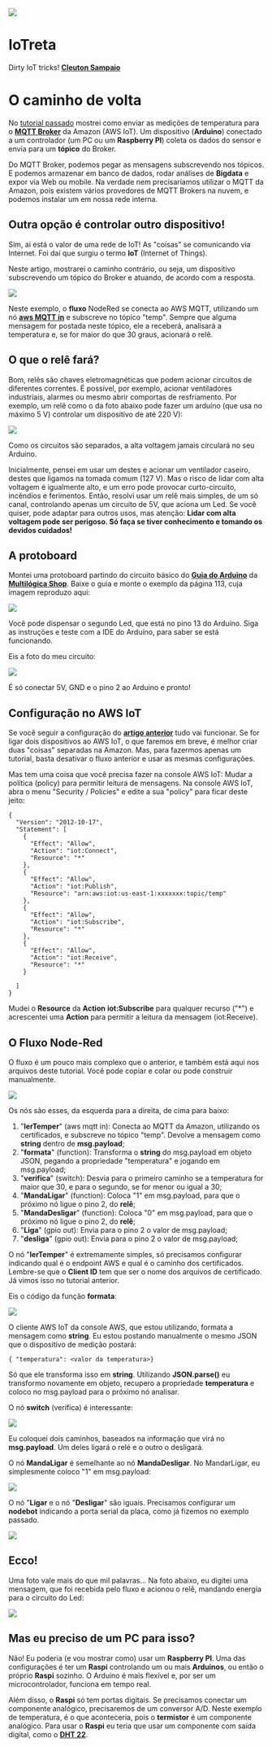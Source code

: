 ![](./logo-iotreta.png)
# IoTreta
Dirty IoT tricks!
[**Cleuton Sampaio**](https://github.com/cleuton)

# O caminho de volta

No [tutorial passado](../DiretoParaAmazon) mostrei como enviar as medições de temperatura para o [**MQTT Broker**](http://mqtt.org/) da Amazon (AWS IoT). Um dispositivo (**Arduino**) conectado a um controlador (um PC ou um **Raspberry PI**) coleta os dados do sensor e envia para um **tópico** do Broker.

Do MQTT Broker, podemos pegar as mensagens subscrevendo nos tópicos. E podemos armazenar em banco de dados, rodar análises de **Bigdata** e expor via Web ou mobile. Na verdade nem precisaríamos utilizar o MQTT da Amazon, pois existem vários provedores de MQTT Brokers na nuvem, e podemos instalar um em nossa rede interna.

## Outra opção é controlar outro dispositivo!

Sim, ai está o valor de uma rede de IoT! As "coisas" se comunicando via Internet. Foi daí que surgiu o termo **IoT** (Internet of Things).

Neste artigo, mostrarei o caminho contrário, ou seja, um dispositivo subscrevendo um tópico do Broker e atuando, de acordo com a resposta.

![](./fluxo.png)

Neste exemplo, o **fluxo** NodeRed se conecta ao AWS MQTT, utilizando um nó [**aws MQTT in**](https://flows.nodered.org/node/node-red-contrib-aws-iot-hub) e subscreve no tópico "temp". Sempre que alguma mensagem for postada neste tópico, ele a receberá, analisará a temperatura e, se for maior do que 30 graus, acionará o relê. 

## O que o relê fará?

Bom, relês são chaves eletromagnéticas que podem acionar circuitos de diferentes correntes. É possível, por exemplo, acionar ventiladores industriais, alarmes ou mesmo abrir comportas de resfriamento. Por exemplo, um relê como o da foto abaixo pode fazer um arduíno (que usa no máximo 5 V) controlar um dispositivo de até 220 V): 

![](./rele.jpg)

Como os circuitos são separados, a alta voltagem jamais circulará no seu Arduino. 

Inicialmente, pensei em usar um destes e acionar um ventilador caseiro, destes que ligamos na tomada comum (127 V). Mas o risco de lidar com alta voltagem é igualmente alto, e um erro pode provocar curto-circuito, incêndios e ferimentos. Então, resolvi usar um relê mais simples, de um só canal, controlando apenas um circuito de 5V, que aciona um Led. Se você quiser, pode adaptar para outros usos, mas atenção: **Lidar com alta voltagem pode ser perigoso. Só faça se tiver conhecimento e tomando os devidos cuidados!**

## A protoboard

Montei uma protoboard partindo do circuito básico do [**Guia do Arduino**](https://multilogica-shop.com/download_guia_arduino) da [**Multilógica Shop**](https://multilogica-shop.com). Baixe o guia e monte o exemplo da página 113, cuja imagem reproduzo aqui: 

![](./esquema.png)

Vocẽ pode dispensar o segundo Led, que está no pino 13 do Arduíno. Siga as instruções e teste com a IDE do Arduíno, para saber se está funcionando. 

Eis a foto do meu circuito:

![](./so_dispositivo.jpg)

É só conectar 5V, GND e o pino 2 ao Arduino e pronto!

## Configuração no AWS IoT

Se você seguir a configuração do [**artigo anterior**](../DiretoParaAmazon) tudo vai funcionar. Se for ligar dois dispositivos ao AWS IoT, o que faremos em breve, é melhor criar duas "coisas" separadas na Amazon. Mas, para fazermos apenas um tutorial, basta desativar o fluxo anterior e usar as mesmas configurações. 

Mas tem uma coisa que você precisa fazer na console AWS IoT: Mudar a política (policy) para permitir leitura de mensagens. Na console AWS IoT, abra o menu "Security / Policies" e edite a sua "policy" para ficar deste jeito: 

```
{
  "Version": "2012-10-17",
  "Statement": [
    {
      "Effect": "Allow",
      "Action": "iot:Connect",
      "Resource": "*"
    },
    {
      "Effect": "Allow",
      "Action": "iot:Publish",
      "Resource": "arn:aws:iot:us-east-1:xxxxxxx:topic/temp"
    },
    {
      "Effect": "Allow",
      "Action": "iot:Subscribe",
      "Resource": "*"
    },
    {
      "Effect": "Allow",
      "Action": "iot:Receive",
      "Resource": "*"
    }

  ]
}
```
Mudei o **Resource** da **Action** **iot:Subscribe** para qualquer recurso ("*") e acrescentei uma **Action** para permitir a leitura da mensagem (iot:Receive).

## O Fluxo Node-Red

O fluxo é um pouco mais complexo que o anterior, e também está aqui nos arquivos deste tutorial. Você pode copiar e colar ou pode construir manualmente.

![](./fluxo_node.png)

Os nós são esses, da esquerda para a direita, de cima para baixo: 

1. "**lerTemper**" (aws mqtt in): Conecta ao MQTT da Amazon, utilizando os certificados, e subscreve no tópico "temp". Devolve a mensagem como **string** dentro de **msg.payload**;
2. "**formata**" (function): Transforma o **string** do msg.payload em objeto JSON, pegando a propriedade "temperatura" e jogando em msg.payload;
3. "**verifica**" (switch): Desvia para o primeiro caminho se a temperatura for maior que 30, e para o segundo, se for menor ou igual a 30;
4. "**MandaLigar**" (function): Coloca "1" em msg.payload, para que o próximo nó ligue o pino 2, do **relê**;
5. "**MandaDesligar**" (function): Coloca "0" em msg.payload, para que o próximo nó ligue o pino 2, do **relê**;
6. "**Liga**" (gpio out): Envia para o pino 2 o valor de msg.payload;
7. "**desliga**" (gpio out): Envia para o pino 2 o valor de msg.payload;

O nó "**lerTemper**" é extremamente simples, só precisamos configurar indicando qual é o endpoint AWS e qual é o caminho dos certificados. Lembre-se que o **Client ID** tem que ser o nome dos arquivos de certificado. Já vimos isso no tutorial anterior.

Eis o código da função **formata**:

![](./funcao_formatar_mensagem.png)

O cliente AWS IoT da console AWS, que estou utilizando, formata a mensagem como **string**. Eu estou postando manualmente o mesmo JSON que o dispositivo de medição postará:
```
{ "temperatura": <valor da temperatura>}
```
Só que ele transforma isso em **string**. Utilizando **JSON.parse()** eu transformo novamente em objeto, recupero a propriedade **temperatura** e coloco no msg.payload para o próximo nó analisar.

O nó **switch** (verifica) é interessante:

![](./switch_verfificar_temp.png)

Eu coloquei dois caminhos, baseados na informação que virá no **msg.payload**. Um deles ligará o relé e o outro o desligará.

O nó **MandaLigar** é semelhante ao nó **MandaDesligar**. No MandarLigar, eu simplesmente coloco "1" em msg.payload:

![](./funcao_mandar_ligar.png)

O nó "**Ligar** e o nó "**Desligar**" são iguais. Precisamos configurar um **nodebot** indicando a porta serial da placa, como já fizemos no exemplo passado. 

![](./liga_pino2.png)

## Ecco!

Uma foto vale mais do que mil palavras... Na foto abaixo, eu digitei uma mensagem, que foi recebida pelo fluxo e acionou o relê, mandando energia para o circuito do Led: 

![](./dispositivo_e_mac.jpg)

## Mas eu preciso de um PC para isso?

Não! Eu poderia (e vou mostrar como) usar um **Raspberry PI**. Uma das configurações é ter um **Raspi** controlando um ou mais **Arduinos**, ou então o próprio **Raspi** sozinho. O Arduino é mais flexível e, por ser um microcontrolador, funciona em tempo real. 

Além disso, o **Raspi** só tem portas digitais. Se precisamos conectar um componente analógico, precisaremos de um conversor A/D. Neste exemplo de temperatura, é o que aconteceria, pois o **termistor** é um componente analógico. Para usar o **Raspi** eu teria que usar um componente com saída digital, como o [**DHT 22**](https://www.filipeflop.com/produto/sensor-de-umidade-e-temperatura-am2302-dht22/).